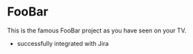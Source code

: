 # FooBar
This is the famous FooBar project as you have seen on your TV.

- successfully integrated with Jira
